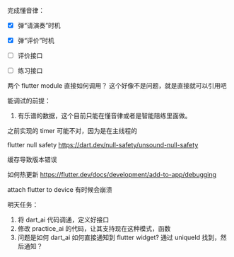 完成懂音律：
- [x] 弹“请演奏”时机
- [x] 弹“评价”时机
- [ ] 评价接口
- [ ] 练习接口


两个 flutter module 直接如何调用？
这个好像不是问题，就是直接就可以引用吧


能调试的前提：
1. 有乐谱的数据，这个目前只能在懂音律或者是智能陪练里面做。

之前实现的 timer 可能不对，因为是在主线程的


flutter null safety
https://dart.dev/null-safety/unsound-null-safety

缓存导致版本错误

如何热更新
https://flutter.dev/docs/development/add-to-app/debugging

attach flutter to device
有时候会崩溃

明天任务：
1. 将 dart_ai 代码调通，定义好接口
2. 修改 practice_ai 的代码，让其支持现在这种模式，函数
3. 问题是如何 dart_ai 如何直接通知到 flutter widget? 通过 uniqueId 找到，然后通知？